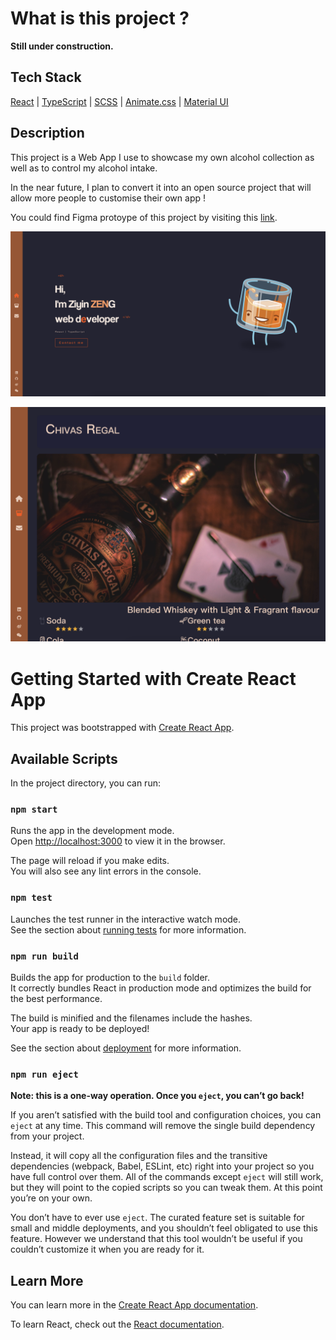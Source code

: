 # What is this project ?

**Still under construction.**

## Tech Stack

[React](https://react.dev/reference/react) | [TypeScript](https://www.typescriptlang.org/docs/handbook/typescript-in-5-minutes.html) | [SCSS](https://sass-lang.com/documentation/at-rules/control/for/) | [Animate.css](https://animate.style/) | [Material UI](https://mui.com/material-ui/getting-started/)

## Description

This project is a Web App I use to showcase my own alcohol collection as well as to control my alcohol intake. 

In the near future, I plan to convert it into an open source project that will allow more people to customise their own app !

You could find Figma protoype of this project by visiting this [link](https://www.figma.com/community/file/1375771448029455775/cyberdrunk-prototypes).

![Image text](./img/homePage.png)

![Image text](./img/showcasePage.png)
# Getting Started with Create React App

This project was bootstrapped with [Create React App](https://github.com/facebook/create-react-app).

## Available Scripts

In the project directory, you can run:

### `npm start`

Runs the app in the development mode.\
Open [http://localhost:3000](http://localhost:3000) to view it in the browser.

The page will reload if you make edits.\
You will also see any lint errors in the console.

### `npm test`

Launches the test runner in the interactive watch mode.\
See the section about [running tests](https://facebook.github.io/create-react-app/docs/running-tests) for more information.

### `npm run build`

Builds the app for production to the `build` folder.\
It correctly bundles React in production mode and optimizes the build for the best performance.

The build is minified and the filenames include the hashes.\
Your app is ready to be deployed!

See the section about [deployment](https://facebook.github.io/create-react-app/docs/deployment) for more information.

### `npm run eject`

**Note: this is a one-way operation. Once you `eject`, you can’t go back!**

If you aren’t satisfied with the build tool and configuration choices, you can `eject` at any time. This command will remove the single build dependency from your project.

Instead, it will copy all the configuration files and the transitive dependencies (webpack, Babel, ESLint, etc) right into your project so you have full control over them. All of the commands except `eject` will still work, but they will point to the copied scripts so you can tweak them. At this point you’re on your own.

You don’t have to ever use `eject`. The curated feature set is suitable for small and middle deployments, and you shouldn’t feel obligated to use this feature. However we understand that this tool wouldn’t be useful if you couldn’t customize it when you are ready for it.

## Learn More

You can learn more in the [Create React App documentation](https://facebook.github.io/create-react-app/docs/getting-started).

To learn React, check out the [React documentation](https://reactjs.org/).
